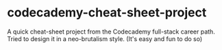 # codecademy-cheat-sheet-project

A quick cheat-sheet project from the Codecademy full-stack career path. Tried to design it in a neo-brutalism style. (It's easy and fun to do so)
